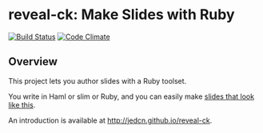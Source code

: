 # reveal-ck: Make Slides with Ruby

[![Build Status][travis]](https://travis-ci.org/jedcn/reveal-ck)
[![Code Climate][code-climate]](https://codeclimate.com/github/jedcn/reveal-ck)

## Overview

This project lets you author slides with a Ruby toolset.

You write in Haml or slim or Ruby, and you can easily make [slides that
look like this][reveal.js].


An introduction is available at http://jedcn.github.io/reveal-ck.

[code-climate]: https://codeclimate.com/github/jedcn/reveal-ck.png
[travis]:       https://travis-ci.org/jedcn/reveal-ck.png
[reveal.js]:    http://lab.hakim.se/reveal-js
